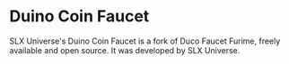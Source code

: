 # Duino Coin Faucet
SLX Universe's Duino Coin Faucet is a fork of Duco Faucet Furime, freely available and open source. It was developed by SLX Universe.

